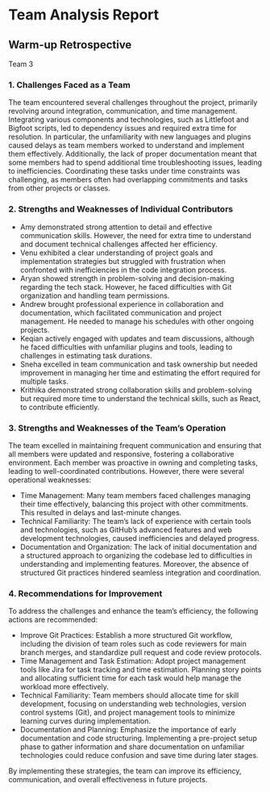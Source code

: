 # Team Analysis Report
## Warm-up Retrospective
Team 3


### 1. Challenges Faced as a Team
The team encountered several challenges throughout the project, primarily revolving around integration, communication, and time management. Integrating various components and technologies, such as Littlefoot and Bigfoot scripts, led to dependency issues and required extra time for resolution. In particular, the unfamiliarity with new languages and plugins caused delays as team members worked to understand and implement them effectively.
Additionally, the lack of proper documentation meant that some members had to spend additional time troubleshooting issues, leading to inefficiencies. Coordinating these tasks under time constraints was challenging, as members often had overlapping commitments and tasks from other projects or classes.

### 2. Strengths and Weaknesses of Individual Contributors
- Amy demonstrated strong attention to detail and effective communication skills. However, the need for extra time to understand and document technical challenges affected her efficiency.
- Venu exhibited a clear understanding of project goals and implementation strategies but struggled with frustration when confronted with inefficiencies in the code integration process.
- Aryan showed strength in problem-solving and decision-making regarding the tech stack. However, he faced difficulties with Git organization and handling team permissions.
- Andrew brought professional experience in collaboration and documentation, which facilitated communication and project management. He needed to manage his schedules with other ongoing projects.
- Keqian actively engaged with updates and team discussions, although he faced difficulties with unfamiliar plugins and tools, leading to challenges in estimating task durations.
- Sneha excelled in team communication and task ownership but needed improvement in managing her time and estimating the effort required for multiple tasks.
- Krithika demonstrated strong collaboration skills and problem-solving but required more time to understand the technical skills, such as React, to contribute efficiently.

### 3. Strengths and Weaknesses of the Team’s Operation
The team excelled in maintaining frequent communication and ensuring that all members were updated and responsive, fostering a collaborative environment. Each member was proactive in owning and completing tasks, leading to well-coordinated contributions.
However, there were several operational weaknesses:
- Time Management: Many team members faced challenges managing their time effectively, balancing this project with other commitments. This resulted in delays and last-minute changes.
- Technical Familiarity: The team’s lack of experience with certain tools and technologies, such as GitHub’s advanced features and web development technologies, caused inefficiencies and delayed progress.
- Documentation and Organization: The lack of initial documentation and a structured approach to organizing the codebase led to difficulties in understanding and implementing features. Moreover, the absence of structured Git practices hindered seamless integration and coordination.

### 4. Recommendations for Improvement
To address the challenges and enhance the team’s efficiency, the following actions are recommended:
- Improve Git Practices: Establish a more structured Git workflow, including the division of team roles such as code reviewers for main branch merges, and standardize pull request and code review protocols.
- Time Management and Task Estimation: Adopt project management tools like Jira for task tracking and time estimation. Planning story points and allocating sufficient time for each task would help manage the workload more effectively.
- Technical Familiarity: Team members should allocate time for skill development, focusing on understanding web technologies, version control systems (Git), and project management tools to minimize learning curves during implementation.
- Documentation and Planning: Emphasize the importance of early documentation and code structuring. Implementing a pre-project setup phase to gather information and share documentation on unfamiliar technologies could reduce confusion and save time during later stages.

By implementing these strategies, the team can improve its efficiency, communication, and overall effectiveness in future projects.


